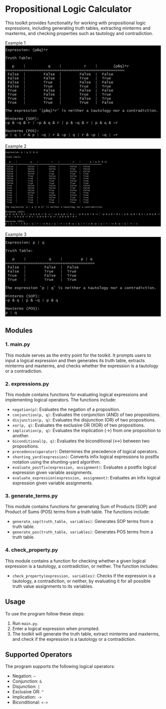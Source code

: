 # Propositional Logic Calculator

This toolkit provides functionality for working with propositional logic expressions, including generating truth tables, extracting minterms and maxterms, and checking properties such as tautology and contradiction.

Example 1
![alt text](images/img1.png)

Example 2
![alt text](images/img2.png)

Example 3
![alt text](images/img3.png)

## Modules

### 1. main.py

This module serves as the entry point for the toolkit. It prompts users to input a logical expression and then generates its truth table, extracts minterms and maxterms, and checks whether the expression is a tautology or a contradiction.

### 2. expressions.py

This module contains functions for evaluating logical expressions and implementing logical operators. The functions include:

- `negation(p)`: Evaluates the negation of a proposition.
- `conjunction(p, q)`: Evaluates the conjunction (AND) of two propositions.
- `disjunction(p, q)`: Evaluates the disjunction (OR) of two propositions.
- `xor(p, q)`: Evaluates the exclusive OR (XOR) of two propositions.
- `implication(p, q)`: Evaluates the implication (→) from one proposition to another.
- `biconditional(p, q)`: Evaluates the biconditional (↔) between two propositions.
- `precedence(operator)`: Determines the precedence of logical operators.
- `shunting_yard(expression)`: Converts infix logical expressions to postfix notation using the shunting-yard algorithm.
- `evaluate_postfix(expression, assignment)`: Evaluates a postfix logical expression given variable assignments.
- `evaluate_expression(expression, assignment)`: Evaluates an infix logical expression given variable assignments.

### 3. generate_terms.py

This module contains functions for generating Sum of Products (SOP) and Product of Sums (POS) terms from a truth table. The functions include:

- `generate_sop(truth_table, variables)`: Generates SOP terms from a truth table.
- `generate_pos(truth_table, variables)`: Generates POS terms from a truth table.

### 4. check_property.py

This module contains a function for checking whether a given logical expression is a tautology, a contradiction, or neither. The function includes:

- `check_property(expression, variables)`: Checks if the expression is a tautology, a contradiction, or neither, by evaluating it for all possible truth value assignments to its variables.

## Usage

To use the program follow these steps:

1. Run `main.py`.
2. Enter a logical expression when prompted.
3. The toolkit will generate the truth table, extract minterms and maxterms, and check if the expression is a tautology or a contradiction.

## Supported Operators

The program supports the following logical operators:

- Negation: `~`
- Conjunction: `&`
- Disjunction: `|`
- Exclusive OR: `^`
- Implication: `->`
- Biconditional: `<->`
